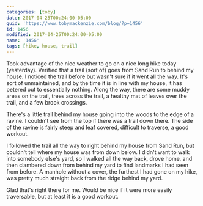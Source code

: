 ```yaml
---
categories: [toby]
date: 2017-04-25T00:24:00-05:00
guid: 'https://www.tobymackenzie.com/blog/?p=1456'
id: 1456
modified: 2017-04-25T00:24:00-05:00
name: '1456'
tags: [hike, house, trail]
---
```


Took advantage of the nice weather to go on a nice long hike today (yesterday).  Verified that a trail (sort of) goes from Sand Run to behind my house.<!--more-->  I noticed the trail before but wasn't sure if it went all the way.  It's sort of unmaintained, and by the time it is in line with my house, it has petered out to essentially nothing.  Along the way, there are some muddy areas on the trail, trees across the trail, a healthy mat of leaves over the trail, and a few brook crossings.

There's a little trail behind my house going into the woods to the edge of a ravine.  I couldn't see from the top if there was a trail down there.  The side of the ravine is fairly steep and leaf covered, difficult to traverse, a good workout.

I followed the trail all the way to right behind my house from Sand Run, but couldn't tell where my house was from down below.  I didn't want to walk into somebody else's yard, so I walked all the way back, drove home, and then clambered down from behind my yard to find landmarks I had seen from before.  A manhole without a cover, the furthest I had gone on my hike, was pretty much straight back from the ridge behind my yard.

Glad that's right there for me.  Would be nice if it were more easily traversable, but at least it is a good workout.
